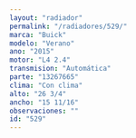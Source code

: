```yaml
---
layout: "radiador"
permalink: "/radiadores/529/"
marca: "Buick"
modelo: "Verano"
ano: "2015"
motor: "L4 2.4"
transmision: "Automática"
parte: "13267665"
clima: "Con clima"
alto: "26 3/4"
ancho: "15 11/16"
observaciones: ""
id: "529"
---
```


